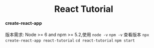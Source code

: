 <center><h1>React Tutorial</h1></center>

#### create-react-app

版本需求: Node >= 6 and npm >= 5.2,使用 `node -v`  `npm -v` 查看版本
`npx create-react-app react-tutorial`
`cd react-tutorial`
`npm start`


